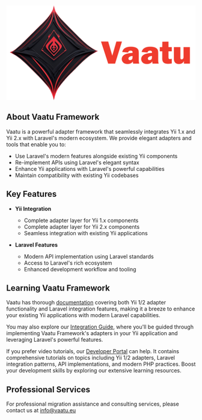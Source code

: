 <p align="center">
<a href="https://vaatu.eu" target="_blank"><img src="https://raw.githubusercontent.com/vaatu-tech/.github/refs/heads/master/profile/logo-v3-text-homage.png" width="800"></a>
</p>

## About Vaatu Framework

Vaatu is a powerful adapter framework that seamlessly integrates Yii 1.x and Yii 2.x with Laravel's modern ecosystem. We provide elegant adapters and tools that enable you to:

- Use Laravel's modern features alongside existing Yii components
- Re-implement APIs using Laravel's elegant syntax
- Enhance Yii applications with Laravel's powerful capabilities
- Maintain compatibility with existing Yii codebases

## Key Features

- **Yii Integration**
  - Complete adapter layer for Yii 1.x components
  - Complete adapter layer for Yii 2.x components
  - Seamless integration with existing Yii applications

- **Laravel Features**
  - Modern API implementation using Laravel standards
  - Access to Laravel's rich ecosystem
  - Enhanced development workflow and tooling

## Learning Vaatu Framework

Vaatu has thorough [documentation](https://vaatu.eu/docs) covering both Yii 1/2 adapter functionality and Laravel integration features, making it a breeze to enhance your existing Yii applications with modern Laravel capabilities.

You may also explore our [Integration Guide](https://vaatu.eu/docs/guide), where you'll be guided through implementing Vaatu Framework's adapters in your Yii application and leveraging Laravel's powerful features.

If you prefer video tutorials, our [Developer Portal](https://vaatu.eu/learn) can help. It contains comprehensive tutorials on topics including Yii 1/2 adapters, Laravel integration patterns, API implementations, and modern PHP practices. Boost your development skills by exploring our extensive learning resources.

## Professional Services

For professional migration assistance and consulting services, please contact us at info@vaatu.eu
